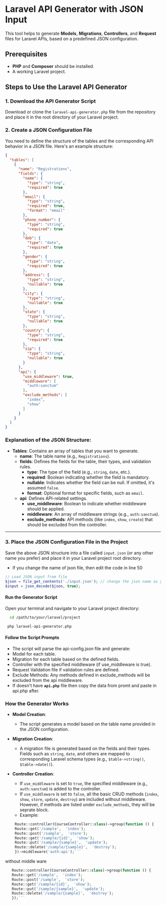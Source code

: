 # Laravel API Generator with JSON Input

This tool helps to generate **Models**, **Migrations**, **Controllers**, and **Request** files for Laravel APIs, based on a predefined JSON configuration.

## Prerequisites

- **PHP** and **Composer** should be installed.
- A working Laravel project.

## Steps to Use the Laravel API Generator

### 1. Download the API Generator Script

Download or clone the `laravel-api-generator.php` file from the repository and place it in the root directory of your Laravel project.

### 2. Create a JSON Configuration File

You need to define the structure of the tables and the corresponding API behavior in a JSON file. Here's an example structure:

```json
{
  "tables": [
    {
      "name": "Registrations",
      "fields": {
        "name": {
          "type": "string",
          "required": true
        },
        "email": {
          "type": "string",
          "required": true,
          "format": "email"
        },
        "phone_number": {
          "type": "string",
          "required": true
        },
        "dob": {
          "type": "date",
          "required": true
        },
        "gender": {
          "type": "string",
          "required": true
        },
        "address": {
          "type": "string",
          "nullable": true
        },
        "city": {
          "type": "string",
          "nullable": true
        },
        "state": {
          "type": "string",
          "nullable": true
        },
        "country": {
          "type": "string",
          "required": true
        },
        "zip": {
          "type": "string",
          "nullable": true
        }
      },
      "api": {
        "use_middleware": true,
        "middleware": [
          "auth:sanctum"
        ],
        "exclude_methods": [
          "index",
          "show"
        ]
      }
    }
  ]
}
```
### Explanation of the JSON Structure:

- **Tables**: Contains an array of tables that you want to generate.
  - **name**: The table name (e.g., `Registrations`).
  - **fields**: Defines the fields for the table, their types, and validation rules.
    - **type**: The type of the field (e.g., `string`, `date`, etc.).
    - **required**: Boolean indicating whether the field is mandatory.
    - **nullable**: Indicates whether the field can be null. If omitted, it's assumed `false`.
    - **format**: Optional format for specific fields, such as `email`.
  - **api**: Defines API-related settings.
    - **use_middleware**: Boolean to indicate whether middleware should be applied.
    - **middleware**: An array of middleware strings (e.g., `auth:sanctum`).
    - **exclude_methods**: API methods (like `index`, `show`, `create`) that should be excluded from the controller.

---

### 3. Place the JSON Configuration File in the Project

Save the above JSON structure into a file called `input.json` (or any other name you prefer) and place it in your Laravel project root directory.
- If you change the name of json file, then edit the code in line 50
```php
// Load JSON input from file
$json = file_get_contents('./input.json'); // change the json name as you prefer.
$input = json_decode($json, true);
```
#### Run the Generator Script
Open your terminal and navigate to your Laravel project directory:
```bash 
  cd /path/to/your/laravel/project
  ```
```bash
 php laravel-api-generator.php
```
#### Follow the Script Prompts
- The script will parse the api-config.json file and generate:
- Model for each table.
- Migration for each table based on the defined fields.
- Controller with the specified middleware (if use_middleware is true).
- Request Validation file if validation rules are defined.
- Exclude Methods: Any methods defined in exclude_methods will be excluded from the api middleware.
- If doesn't have **`api.php`** file then copy the data from promt and paste in api.php after.
  
### How the Generator Works

- **Model Creation**: 
  - The script generates a model based on the table name provided in the JSON configuration.

- **Migration Creation**: 
  - A migration file is generated based on the fields and their types. Fields such as `string`, `date`, and others are mapped to corresponding Laravel schema types (e.g., `$table->string()`, `$table->date()`).

- **Controller Creation**:
  - If `use_middleware` is set to `true`, the specified middleware (e.g., `auth:sanctum`) is added to the controller.
  - If `use_middleware` is set to `false`, all the basic CRUD methods (`index`, `show`, `store`, `update`, `destroy`) are included without middleware. However, if methods are listed under `exclude_methods`, they will be seprate block.
  - Example:
   ```php
    Route::controller(CourseController::class)->group(function () {
    Route::get('/sample',  'index');
    Route::post('/sample',  'store');
    Route::get('/sample/{id}',  'show');
    Route::put('/sample/{sample}',  'update');
    Route::delete('/sample/{sample}',  'destroy');
    })->middleware('auth:api');```
 without middle ware
 ```php
    Route::controller(CourseController::class)->group(function () {
    Route::get('/sample',  'index');
    Route::post('/sample',  'store');
    Route::get('/sample/{id}',  'show');
    Route::put('/sample/{sample}',  'update');
    Route::delete('/sample/{sample}',  'destroy');
    });```
